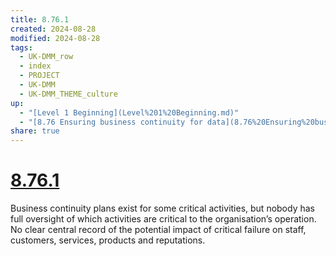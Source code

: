 ```yaml
---
title: 8.76.1
created: 2024-08-28
modified: 2024-08-28
tags:
  - UK-DMM_row
  - index
  - PROJECT
  - UK-DMM
  - UK-DMM_THEME_culture
up:
  - "[Level 1 Beginning](Level%201%20Beginning.md)"
  - "[8.76 Ensuring business continuity for data](8.76%20Ensuring%20business%20continuity%20for%20data.md)"
share: true
---
```

# [8.76.1](8.76.1.md)

Business continuity plans exist for some critical activities, but nobody has full oversight of which activities are critical to the organisation’s operation. No clear central record of the potential impact of critical failure on staff, customers, services, products and reputations.
